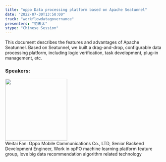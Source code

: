 ```yaml
---
title: "oppo Data processing platform based on Apache Seatunnel"
date: "2022-07-30T13:50:00"
track: "workflowdatagovernance"
presenters: "范未太"
stype: "Chinese Session"
---
```

This document describes the features and advantages of Apache Seatunnel. Based on Seatunnel, we built a drag-and-drop, configurable data processing platform, including logic verification, task development, plug-in management, etc.
 ### Speakers: 
 <img src="images/speaker/1100.png" width="200" /><br>Weitai Fan: Oppo Mobile Communications Co., LTD, Senior Backend Development Engineer, Work in opPO machine learning platform feature group, love big data recommendation algorithm related technology

 
